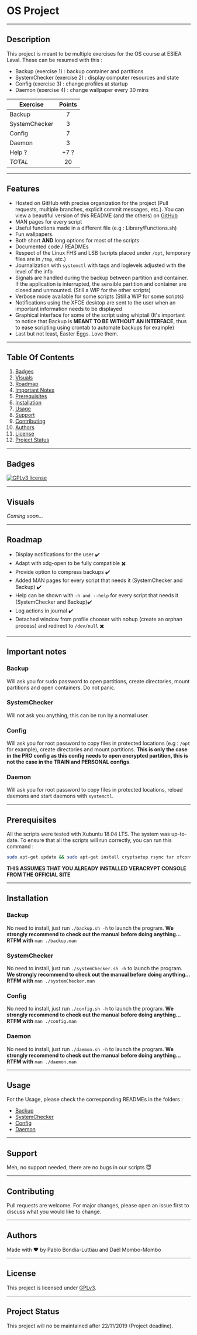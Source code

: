 # OS Project

--------------------------------

## Description
This project is meant to be multiple exercises for the OS course at ESIEA Laval. These can be resumed with this :
- Backup (exercise 1) : backup container and partitions
- SystemChecker (exercise 2) : display computer resources and state
- Config (exercise 3) : change profiles at startup
- Daemon (exercise 4) : change wallpaper every 30 mins

| Exercise        | Points           |
| ------------- |:-------------:|
| Backup      | 7 |
| SystemChecker      | 3      |
| Config | 7      |
| Daemon | 3      |
| Help ? | +7  ?    |
| *TOTAL* | 20      |

--------------------------------
## Features
- Hosted on GitHub with precise organization for the project (Pull requests, multiple branches, explicit commit messages, etc.).
You can view a beautiful version of this README (and the others) on [GitHub](https://github.com/M0ustach3/ProjetSysExpl)
- MAN pages for every script
- Useful functions made in a different file (e.g : Library/Functions.sh)
- Fun wallpapers.
- Both short **AND** long options for most of the scripts
- Documented code / READMEs
- Respect of the Linux FHS and LSB (scripts placed under ```/opt```, temporary files are in ```/tmp```, etc.)
- Journalization with ```systemctl``` with tags and loglevels adjusted with the level of the info
- Signals are handled during the backup between partition and container. If the application is interrupted, the sensible partition and container are closed and unmounted. (Still a WIP for the other scripts)
- Verbose mode available for some scripts (Still a WIP for some scripts)
- Notifications using the XFCE desktop are sent to the user when an important information needs to be displayed
- Graphical interface for some of the script using whiptail (It's important to notice that Backup is **MEANT TO BE WITHOUT AN INTERFACE**, thus to ease scripting using crontab to automate backups for example)
- Last but not least, Easter Eggs. Love them.

--------------------------------
## Table Of Contents

1. [Badges](#badges)
2. [Visuals](#visuals)
3. [Roadmap](#roadmap)
4. [Important Notes](#important-notes)
5. [Prerequisites](#prerequisites)
6. [Installation](#installation)
7. [Usage](#usage)
8. [Support](#support)
9. [Contributing](#contributing)
10. [Authors](#authors)
11. [License](#license)
12. [Project Status](#project-status)

--------------------------------

## Badges
[![GPLv3 license](https://img.shields.io/github/license/M0ustach3/ProjetSysExpl?style=for-the-badge)](https://choosealicense.com/licenses/gpl-3.0/)

--------------------------------

## Visuals
_Coming soon..._

--------------------------------

## Roadmap
- Display notifications for the user :heavy_check_mark:
- Adapt with xdg-open to be fully compatible :heavy_multiplication_x:
- Provide option to compress backups :heavy_check_mark:
- Added MAN pages for every script that needs it (SystemChecker and Backup) :heavy_check_mark:
- Help can be shown with ```-h and --help``` for every script that needs it (SystemChecker and Backup):heavy_check_mark:
- Log actions in journal :heavy_check_mark:
- Detached window from profile chooser with nohup (create an orphan process) and redirect to `/dev/null` :heavy_multiplication_x:

--------------------------------

## **Important notes**
### Backup
Will ask you for sudo password to open partitions, create directories, mount partitions and open containers. Do not panic.
### SystemChecker
Will not ask you anything, this can be run by a normal user.
### Config
Will ask you for root password to copy files in protected locations (e.g : ```/opt``` for example), create directories and mount partitions. **This is only the case in the PRO config as this config needs to open encrypted partition, this is not the case in the TRAIN and PERSONAL configs**.
### Daemon
Will ask you for root password to copy files in protected locations, reload daemons and start daemons with ```systemctl```.

--------------------------------

## Prerequisites
All the scripts were tested with Xubuntu 18.04 LTS. The system was up-to-date. To ensure that all the scripts will run correctly, you can run this command :
```bash
sudo apt-get update && sudo apt-get install cryptsetup rsync tar xfconf whiptail thunar libreoffice firefox bc sed
```
**THIS ASSUMES THAT YOU ALREADY INSTALLED VERACRYPT CONSOLE FROM THE OFFICIAL SITE**

--------------------------------

## Installation
### Backup
No need to install, just run ```./backup.sh -h``` to launch the program. **We strongly recommend to check out the manual before doing anything... RTFM with** ```man ./backup.man```
### SystemChecker
No need to install, just run ```./systemChecker.sh -h``` to launch the program. **We strongly recommend to check out the manual before doing anything... RTFM with** ```man ./systemChecker.man```
### Config
No need to install, just run ```./config.sh -h``` to launch the program. **We strongly recommend to check out the manual before doing anything... RTFM with** ```man ./config.man```
### Daemon
No need to install, just run ```./daemon.sh -h``` to launch the program. **We strongly recommend to check out the manual before doing anything... RTFM with** ```man ./daemon.man```

--------------------------------

## Usage
For the Usage, please check the corresponding READMEs in the folders :
- [Backup](./Backup/README.md)
- [SystemChecker](./SystemChecker/README.md)
- [Config](./Config/README.md)
- [Daemon](./Daemon/README.md)

--------------------------------

## Support
Meh, no support needed, there are no bugs in our scripts :innocent:

--------------------------------

## Contributing
Pull requests are welcome. For major changes, please open an issue first to discuss what you would like to change.

--------------------------------

## Authors
Made with :heart: by Pablo Bondia-Luttiau and Daël Mombo-Mombo

--------------------------------

## License
This project is licensed under [GPLv3](https://choosealicense.com/licenses/gpl-3.0/).

--------------------------------

## Project Status
This project will no be maintained after 22/11/2019 (Project deadline).
